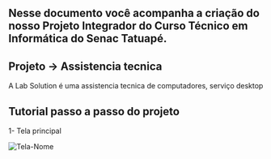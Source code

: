 ## Nesse documento você acompanha a criação do nosso Projeto Integrador do Curso Técnico em Informática do Senac Tatuapé.

## Projeto -> Assistencia tecnica 
A Lab Solution é uma assistencia tecnica de computadores, serviço desktop

## Tutorial passo a passo do projeto
1- Tela principal

![Tela-Nome](https://github.com/Luizynhoo/Lab-Solution/assetsimg/telas/tela1.png)
